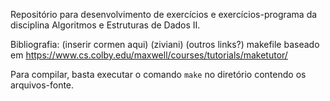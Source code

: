 Repositório para desenvolvimento de exercícios e exercícios-programa da disciplina Algoritmos e Estruturas de Dados II.

Bibliografia:
(inserir cormen aqui)
(ziviani)
(outros links?)
makefile baseado em https://www.cs.colby.edu/maxwell/courses/tutorials/maketutor/

Para compilar, basta executar o comando `make` no diretório contendo os arquivos-fonte.